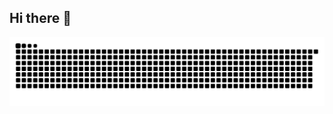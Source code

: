 ## Hi there 👋

<picture>
  <source media="(prefers-color-scheme: dark)" srcset="https://github.com/islem723/islem723/blob/output/github-snake-dark.svg" /> 
  <source media="(prefers-color-scheme: light)" srcset="https://github.com/islem723/islem723/blob/output/github-snake.svg" /> 
  <img alt="github-snake" src="https://github.com/islem723/islem723/blob/output/github-snake-dark.svg" /> 
</picture>

<!--
**islem723/islem723** is a ✨ _special_ ✨ repository because its `README.md` (this file) appears on your GitHub profile.

Here are some ideas to get you started:

- 🔭 I’m currently working on ...
- 🌱 I’m currently learning ...
- 👯 I’m looking to collaborate on ...
- 🤔 I’m looking for help with ...
- 💬 Ask me about ...
- 📫 How to reach me: ...
- 😄 Pronouns: ...
- ⚡ Fun fact: ...
-->
